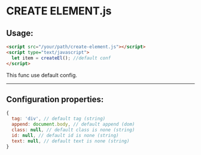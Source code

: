 CREATE ELEMENT.js
===================

Usage:
-------------------

  ```html
  <script src="/your/path/create-element.js"></script>
  <script type="text/javascript">
    let item = createEl(); //default conf
  </script>
  ```

This func use default config.

-------------------
Configuration properties:
-------------------

  ```javascript
  {
    tag: 'div', // default tag (string)
    append: document.body, // default append (dom)
    class: null, // default class is none (string)
    id: null, // default id is none (string)
    text: null, // default text is none (string)
  }
  ```